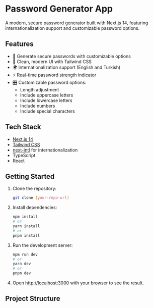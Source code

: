 # Password Generator App

A modern, secure password generator built with Next.js 14, featuring internationalization support and customizable password options.

## Features

- 🔐 Generate secure passwords with customizable options
- 🎨 Clean, modern UI with Tailwind CSS
- 🌍 Internationalization support (English and Turkish)
- ⚡ Real-time password strength indicator
- 🎛️ Customizable password options:
  - Length adjustment
  - Include uppercase letters
  - Include lowercase letters
  - Include numbers
  - Include special characters

## Tech Stack

- [Next.js 14](https://nextjs.org/)
- [Tailwind CSS](https://tailwindcss.com/)
- [next-intl](https://next-intl-docs.vercel.app/) for internationalization
- TypeScript
- React

## Getting Started

1. Clone the repository:

   ```bash
   git clone [your-repo-url]
   ```

2. Install dependencies:

   ```bash
   npm install
   # or
   yarn install
   # or
   pnpm install
   ```

3. Run the development server:

   ```bash
   npm run dev
   # or
   yarn dev
   # or
   pnpm dev
   ```

4. Open [http://localhost:3000](http://localhost:3000) with your browser to see the result.

## Project Structure
